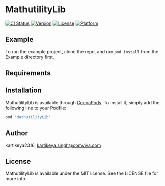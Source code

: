 # MathutilityLib

[![CI Status](https://img.shields.io/travis/kartikeya2316/MathutilityLib.svg?style=flat)](https://travis-ci.org/kartikeya2316/MathutilityLib)
[![Version](https://img.shields.io/cocoapods/v/MathutilityLib.svg?style=flat)](https://cocoapods.org/pods/MathutilityLib)
[![License](https://img.shields.io/cocoapods/l/MathutilityLib.svg?style=flat)](https://cocoapods.org/pods/MathutilityLib)
[![Platform](https://img.shields.io/cocoapods/p/MathutilityLib.svg?style=flat)](https://cocoapods.org/pods/MathutilityLib)

## Example

To run the example project, clone the repo, and run `pod install` from the Example directory first.

## Requirements

## Installation

MathutilityLib is available through [CocoaPods](https://cocoapods.org). To install
it, simply add the following line to your Podfile:

```ruby
pod 'MathutilityLib'
```

## Author

kartikeya2316, kartikeya.singh@comviva.com

## License

MathutilityLib is available under the MIT license. See the LICENSE file for more info.
